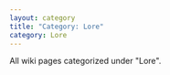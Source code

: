 ```yaml
---
layout: category
title: "Category: Lore"
category: Lore
---
```

All wiki pages categorized under "Lore".